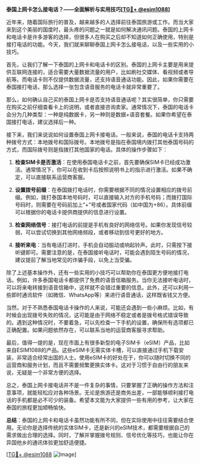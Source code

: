 **泰国上网卡怎么接电话？——全面解析与实用技巧[[TG💪+ @esim1088](https://t.me/s/esim1088)]**

近年来，随着国际旅行的普及，越来越多的人选择前往泰国旅游或工作。而当大家来到这个美丽的国度时，最头疼的问题之一就是如何解决通讯问题。泰国的上网卡和电话卡是许多游客的选择，但很多人在购买之后却不知道如何正确使用，特别是接打电话的功能。今天，我们就来聊聊泰国上网卡怎么接电话，以及一些实用的小技巧。

首先，让我们了解一下泰国的上网卡和电话卡的区别。泰国的上网卡主要是用来提供互联网连接的，适合需要大量数据流量的用户，比如刷社交媒体、看视频或者导航等。而电话卡则不仅提供数据流量，还支持语音通话功能。因此，如果你需要在泰国接打电话，那么选择一张包含语音服务的电话卡就非常重要了。

那么，如何确认自己买的泰国上网卡是否支持语音通话呢？其实很简单，你只需要在购买之前仔细查看卡上的说明，或者直接咨询卖家。通常情况下，泰国的电话卡会分为几种类型：一种是纯数据卡，另一种则是数据+语音套餐。如果你希望在泰国接打电话，建议选择后一种。

接下来，我们来说说如何设置泰国上网卡接电话。一般来说，泰国的电话卡支持两种拨号方式：本地拨号和国际拨号。本地拨号是指在泰国境内拨打其他泰国号码的方式，而国际拨号则是指拨打其他国家的电话。具体的操作步骤如下：

1. **检查SIM卡是否激活**：在使用泰国电话卡之前，首先要确保SIM卡已经成功激活。通常情况下，你可以在收到卡后按照说明书上的指示进行激活。如果不确定，可以直接联系运营商客服。

2. **设置拨号前缀**：在泰国拨打电话时，你需要根据不同的情况设置相应的拨号前缀。例如，拨打泰国本地号码时，可以直接输入对方的手机号码；而拨打国际号码时，则需要在号码前加上“+”号或者国家代码（如中国为+86）。具体前缀可以根据你的电话卡提供商提供的信息进行设置。

3. **检查网络信号**：接打电话的前提是手机有良好的网络信号。如果你发现信号较弱，可以尝试切换到其他网络频段，或者移动到信号更好的地方。

4. **接听来电**：当有电话打进时，手机会自动振动或响起铃声。此时，只需按下接听键即可。需要注意的是，在泰国接听电话时，可能会遇到陌生号码的情况，建议提前了解当地常见的诈骗手段，以免上当受骗。

除了上述基本操作外，还有一些实用的小技巧可以帮助你在泰国更方便地接打电话。例如，许多泰国电话卡都提供了免费的语音信箱服务。当你无法接听电话时，可以将来电转接到语音信箱中，这样就不会错过重要的信息。此外，还可以利用一些即时通讯软件（如微信、WhatsApp等）来进行语音通话，这样既省钱又方便。

当然，对于不熟悉泰国电话卡操作的人来说，可能还会遇到一些小麻烦。比如，有时候会出现拨号失败的情况，这可能是由于网络不稳定或者是拨号格式错误导致的。遇到这种情况时，不要着急，可以先检查一下手机的设置，确保所有选项都已正确配置。如果问题依然存在，可以联系当地的运营商客服寻求帮助。

最后，值得一提的是，现在市面上有很多新型的电子SIM卡（eSIM）产品，比如来自ESIM1088的产品。这些eSIM卡无需实体卡槽，可以直接通过手机下载安装，非常适合经常出国的人士。使用eSIM卡的好处在于，你可以随时切换不同的运营商和服务计划，而且不需要频繁更换实体卡。这对于习惯于自由行的朋友来说，无疑是一个非常方便的选择。

总之，泰国上网卡接电话并不是一件复杂的事情，只要掌握了正确的操作方法和注意事项，就能轻松应对各种场景。无论是旅游还是商务出差，一部能够顺利接打电话的手机都是必不可少的装备。希望本文能为大家提供一些有用的参考，让大家在泰国的旅程更加顺畅愉快。

**总结**：泰国的上网卡和电话卡虽然功能有所不同，但在实际使用中往往需要结合使用。无论你是选择传统的实体SIM卡，还是新兴的eSIM技术，都需要根据自己的需求做出合理的选择。同时，了解并掌握拨号规则、信号优化等技巧，也能让你在异国他乡的通讯体验更加舒适便捷。

[[TG💪+ @esim1088](https://t.me/s/esim1088) ![Image](https://i.postimg.cc/4NQfJmqS/Snipaste-2025-05-13-00-14-12.png)]